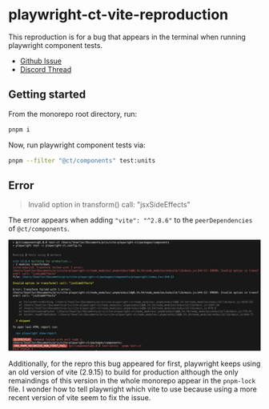 # playwright-ct-vite-reproduction

This reproduction is for a bug that appears in the terminal when running playwright component tests.

* [Github Issue](https://github.com/microsoft/playwright/issues/22233)
* [Discord Thread](https://discord.com/channels/807756831384403968/1092817648590520351)

## Getting started

From the monorepo root directory, run:

```bash
pnpm i
```

Now, run playwright component tests via:

```bash
pnpm --filter "@ct/components" test:units
```

## Error

> Invalid option in transform() call: "jsxSideEffects"

The error appears when adding `"vite": "^2.8.6"` to the `peerDependencies` of `@ct/components`.

![Playwright components test fail with Invalid option in transform() call: "jsxSideEffects"](./playwright-ct-error-terminal.png)

Additionally, for the repro this bug appeared for first, playwright keeps using an old version of vite (2.9.15) to build for production although the only remaindings of this version in the whole monorepo appear in the `pnpm-lock` file. I wonder how to tell playwright which vite to use because using a more recent version of vite seem to fix the issue.
